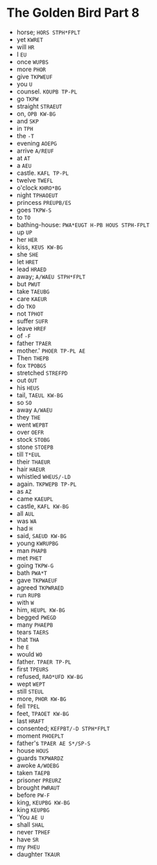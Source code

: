 # The Golden Bird Part 8

* horse; `HORS STPH*FPLT`
* yet `KWRET`
* will `HR`
* I `EU`
* once `WUPBS`
* more `PHOR`
* give `TKPWEUF`
* you `U`
* counsel. `KOUPB TP-PL`
* go `TKPW`
* straight `STRAEUT`
* on, `OPB KW-BG`
* and `SKP`
* in `TPH`
* the `-T`
* evening `AOEPG`
* arrive `A/REUF`
* at `AT`
* a `AEU`
* castle. `KAFL TP-PL`
* twelve `TWEFL`
* o'clock `KHRO*BG`
* night `TPHAOEUT`
* princess `PREUPB/ES`
* goes `TKPW-S`
* to `TO`
* bathing-house: `PWA*EUGT H-PB HOUS STPH-FPLT`
* up `UP`
* her `HER`
* kiss, `KEUS KW-BG`
* she `SHE`
* let `HRET`
* lead `HRAED`
* away; `A/WAEU STPH*FPLT`
* but `PWUT`
* take `TAEUBG`
* care `KAEUR`
* do `TKO`
* not `TPHOT`
* suffer `SUFR`
* leave `HREF`
* of `-F`
* father `TPAER`
* mother.' `PHOER TP-PL AE`
* Then `THEPB`
* fox `TPOBGS`
* stretched `STREFPD`
* out `OUT`
* his `HEUS`
* tail, `TAEUL KW-BG`
* so `SO`
* away `A/WAEU`
* they `THE`
* went `WEPBT`
* over `OEFR`
* stock `STOBG`
* stone `STOEPB`
* till `T*EUL`
* their `THAEUR`
* hair `HAEUR`
* whistled `WHEUS/-LD`
* again. `TKPWEPB TP-PL`
* as `AZ`
* came `KAEUPL`
* castle, `KAFL KW-BG`
* all `AUL`
* was `WA`
* had `H`
* said, `SAEUD KW-BG`
* young `KWRUPBG`
* man `PHAPB`
* met `PHET`
* going `TKPW-G`
* bath `PWA*T`
* gave `TKPWAEUF`
* agreed `TKPWRAED`
* run `RUPB`
* with `W`
* him, `HEUPL KW-BG`
* begged `PWEGD`
* many `PHAEPB`
* tears `TAERS`
* that `THA`
* he `E`
* would `WO`
* father. `TPAER TP-PL`
* first `TPEURS`
* refused, `RAO*UFD KW-BG`
* wept `WEPT`
* still `STEUL`
* more, `PHOR KW-BG`
* fell `TPEL`
* feet, `TPAOET KW-BG`
* last `HRAFT`
* consented; `KEFPBT/-D STPH*FPLT`
* moment `PHOEPLT`
* father's `TPAER AE S*/SP-S`
* house `HOUS`
* guards `TKPWARDZ`
* awoke `A/WOEBG`
* taken `TAEPB`
* prisoner `PREURZ`
* brought `PWRAUT`
* before `PW-F`
* king, `KEUPBG KW-BG`
* king `KEUPBG`
* 'You `AE U`
* shall `SHAL`
* never `TPHEF`
* have `SR`
* my `PHEU`
* daughter `TKAUR`
